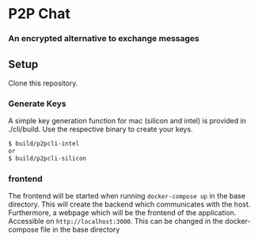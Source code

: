 
# P2P Chat
### An encrypted alternative to exchange messages

## Setup

Clone this repository.

### Generate Keys
A simple key generation function for mac (silicon and intel) is provided in ./cli/build.
Use the respective binary to create your keys.
```bash
$ build/p2pcli-intel
or 
$ build/p2pcli-silicon
```

### frontend
The frontend will be started when running `docker-compose up` in the base directory. 
This will create the backend which communicates with the host. Furthermore, a webpage which will be the frontend 
of the application. Accessible on `http://localhost:3000`.
This can be changed in the docker-compose file in the base directory